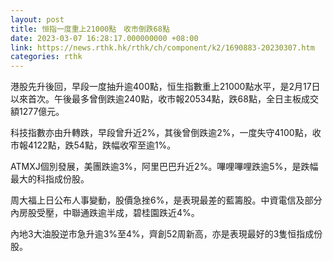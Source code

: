```yaml
---
layout: post
title: 恒指一度重上21000點　收市倒跌68點
date: 2023-03-07 16:28:17.000000000 +08:00
link: https://news.rthk.hk/rthk/ch/component/k2/1690883-20230307.htm
categories: rthk
---
```


港股先升後回，早段一度抽升逾400點，恒生指數重上21000點水平，是2月17日以來首次。午後最多曾倒跌逾240點，收市報20534點，跌68點，全日主板成交額1277億元。

科技指數亦由升轉跌，早段曾升近2%，其後曾倒跌逾2%，一度失守4100點，收市報4122點，跌54點，跌幅收窄至逾1%。

ATMXJ個別發展，美團跌逾3%，阿里巴巴升近2%。嗶哩嗶哩跌逾5%，是跌幅最大的科指成份股。

周大福上日公布人事變動，股價急挫6%，是表現最差的藍籌股。中資電信及部分內房股受壓，中聯通跌逾半成，碧桂園跌近4%。

內地3大油股逆市急升逾3%至4%，齊創52周新高，亦是表現最好的3隻恒指成份股。
